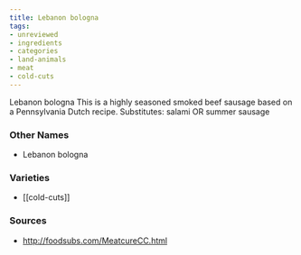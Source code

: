 ```yaml
---
title: Lebanon bologna
tags:
- unreviewed
- ingredients
- categories
- land-animals
- meat
- cold-cuts
---
```

Lebanon bologna This is a highly seasoned smoked beef sausage based on a Pennsylvania Dutch recipe. Substitutes: salami OR summer sausage

### Other Names

* Lebanon bologna

### Varieties

* [[cold-cuts]]

### Sources
* http://foodsubs.com/MeatcureCC.html

